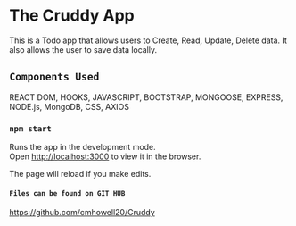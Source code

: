 # The Cruddy App

This is a Todo app that allows users to Create, Read, Update, Delete data. It also allows the user to save data locally.

## `Components Used`

REACT DOM, HOOKS, JAVASCRIPT, BOOTSTRAP, MONGOOSE, EXPRESS, NODE.js, MongoDB, CSS, AXIOS

### `npm start`

Runs the app in the development mode.\
Open [http://localhost:3000](http://localhost:3000) to view it in the browser.

The page will reload if you make edits.

#### `Files can be found on GIT HUB`
https://github.com/cmhowell20/Cruddy
